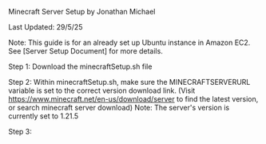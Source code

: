 Minecraft Server Setup
by Jonathan Michael

Last Updated: 29/5/25

Note: This guide is for an already set up Ubuntu instance in Amazon EC2. See [Server Setup Document] for more details.  

Step 1: Download the minecraftSetup.sh file 

Step 2: Within minecraftSetup.sh, make sure the MINECRAFTSERVERURL variable is set to the correct version download link. (Visit https://www.minecraft.net/en-us/download/server to find the latest version, or search minecraft server download)
    Note: The server's version is currently set to 1.21.5

Step 3: 

    
